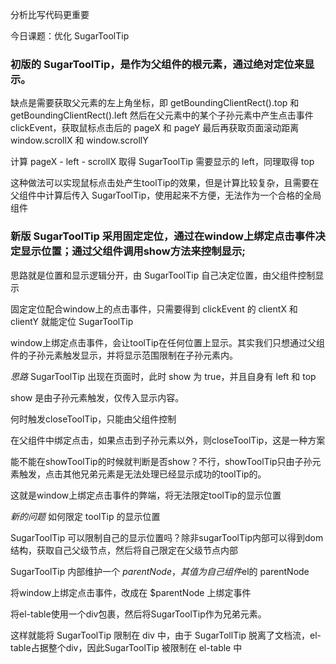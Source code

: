 分析比写代码更重要

今日课题：优化 SugarToolTip


### 初版的 SugarToolTip，是作为父组件的根元素，通过绝对定位来显示。

缺点是需要获取父元素的左上角坐标，即 getBoundingClientRect().top 和 getBoundingClientRect().left
然后在父元素中的某个子孙元素中产生点击事件 clickEvent，获取鼠标点击后的 pageX 和 pageY
最后再获取页面滚动距离 window.scrollX 和 window.scrollY

计算 pageX - left - scrollX 取得 SugarToolTip 需要显示的 left，同理取得 top

这种做法可以实现鼠标点击处产生toolTip的效果，但是计算比较复杂，且需要在父组件中计算后传入 SugarToolTip，使用起来不方便，无法作为一个合格的全局组件

### 新版 SugarToolTip 采用固定定位，通过在window上绑定点击事件决定显示位置；通过父组件调用show方法来控制显示;

思路就是位置和显示逻辑分开，由 SugarToolTip 自己决定位置，由父组件控制显示

固定定位配合window上的点击事件，只需要得到 clickEvent 的 clientX 和 clientY 就能定位 SugarToolTip

window上绑定点击事件，会让toolTip在任何位置上显示。其实我们只想通过父组件的子孙元素触发显示，并将显示范围限制在子孙元素内。

*思路* SugarToolTip 出现在页面时，此时 show 为 true，并且自身有 left 和 top

show 是由子孙元素触发，仅传入显示内容。

何时触发closeToolTip，只能由父组件控制

在父组件中绑定点击，如果点击到子孙元素以外，则closeToolTip，这是一种方案

能不能在showToolTip的时候就判断是否show？不行，showToolTip只由子孙元素触发，点击其他兄弟元素是无法处理已经显示成功的toolTip的。

这就是window上绑定点击事件的弊端，将无法限定toolTip的显示位置

*新的问题* 如何限定 toolTip 的显示位置

SugarToolTip 可以限制自己的显示位置吗？除非sugarToolTip内部可以得到dom结构，获取自己父级节点，然后将自己限定在父级节点内部

SugarToolTip 内部维护一个 $parentNode，其值为自己组件$el的 parentNode

将window上绑定点击事件，改成在 $parentNode 上绑定事件

将el-table使用一个div包裹，然后将SugarToolTip作为兄弟元素。

这样就能将 SugarToolTip 限制在 div 中，由于 SugarTollTip 脱离了文档流，el-table占据整个div，因此SugarToolTip 被限制在 el-table 中
